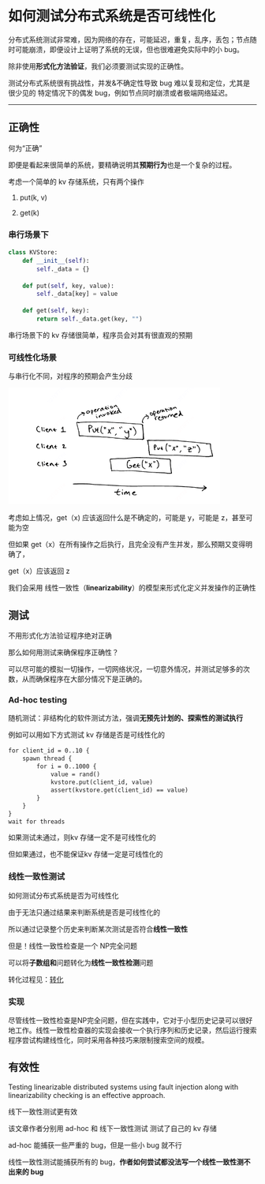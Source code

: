 # 如何测试分布式系统是否可线性化

分布式系统测试非常难，因为网络的存在，可能延迟，重复，乱序，丢包；节点随时可能崩溃，即便设计上证明了系统的无误，但也很难避免实际中的小 bug。

除非使用**形式化方法验证**，我们必须要测试实现的正确性。

测试分布式系统很有挑战性，并发&不确定性导致 bug 难以复现和定位，尤其是很少见的 特定情况下的偶发 bug，例如节点同时崩溃或者极端网络延迟。

--- 

## 正确性

何为“正确”

即便是看起来很简单的系统，要精确说明其**预期行为**也是一个复杂的过程。

考虑一个简单的 kv 存储系统，只有两个操作

1. put(k, v)

2. get(k)



### 串行场景下

```python
class KVStore:
    def __init__(self):
        self._data = {}

    def put(self, key, value):
        self._data[key] = value

    def get(self, key):
        return self._data.get(key, "")
```

串行场景下的 kv 存储很简单，程序员会对其有很直观的预期



### 可线性化场景

与串行化不同，对程序的预期会产生分歧

<img src="../../pics/2025-05-26-17-21-25-image.png" title="" alt="" width="430">

考虑如上情况，get（x) 应该返回什么是不确定的，可能是 y，可能是 z，甚至可能为空

但如果 get（x）在所有操作之后执行，且完全没有产生并发，那么预期又变得明确了，

get（x）应该返回 z



我们会采用 线性一致性（**linearizability**）的模型来形式化定义并发操作的正确性





## 测试

不用形式化方法验证程序绝对正确

那么如何用测试来确保程序正确性？

可以尽可能的模拟一切操作，一切网络状况，一切意外情况，并测试足够多的次数，从而确保程序在大部分情况下是正确的。



### Ad-hoc testing

随机测试：非结构化的软件测试方法，强调**无预先计划的、探索性的测试执行**

例如可以用如下方式测试 kv 存储是否是可线性化的

```text
for client_id = 0..10 {
    spawn thread {
        for i = 0..1000 {
            value = rand()
            kvstore.put(client_id, value)
            assert(kvstore.get(client_id) == value)
        }
    }
}
wait for threads
```

如果测试未通过，则kv 存储一定不是可线性化的

但如果通过，也不能保证kv 存储一定是可线性化的



### 线性一致性测试

如何测试分布式系统是否为可线性化

由于无法只通过结果来判断系统是否是可线性化的

所以通过记录整个历史来判断某次测试是否符合**线性一致性**



但是！线性一致性检查是一个 NP完全问题



可以将**子数组和**问题转化为**线性一致性检测**问题

转化过程见：[转化](https://anishathalye.com/testing-distributed-systems-for-linearizability/#user-content-fn-specs-for-real-systemshttps://anishathalye.com/testing-distributed-systems-for-linearizability/#user-content-fn-specs-for-real-systems)



### 实现

尽管线性一致性检查是NP完全问题，但在实践中，它对于小型历史记录可以很好地工作。线性一致性检查器的实现会接收一个执行序列和历史记录，然后运行搜索程序尝试构建线性化，同时采用各种技巧来限制搜索空间的规模。



## 有效性

Testing linearizable distributed systems using fault injection along with linearizability checking is an effective approach.

线下一致性测试更有效

该文章作者分别用 ad-hoc 和 线下一致性测试 测试了自己的 kv 存储

ad-hoc 能捕获一些严重的 bug，但是一些小 bug 就不行

线性一致性测试能捕获所有的 bug，**作者如何尝试都没法写一个线性一致性测不出来的 bug**



